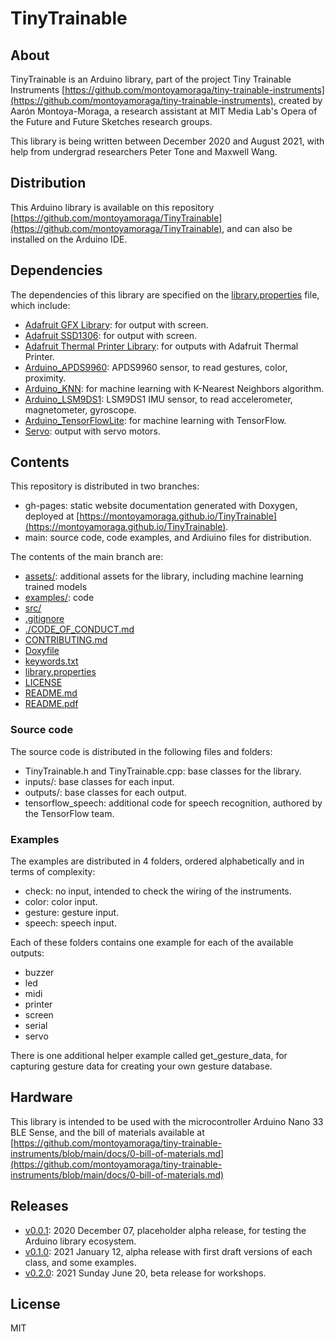 # TinyTrainable

## About

TinyTrainable is an Arduino library, part of the project Tiny Trainable Instruments [https://github.com/montoyamoraga/tiny-trainable-instruments](https://github.com/montoyamoraga/tiny-trainable-instruments), created by Aarón Montoya-Moraga, a research assistant at MIT Media Lab's Opera of the Future and Future Sketches research groups.

This library is being written between December 2020 and August 2021, with help from undergrad researchers Peter Tone and Maxwell Wang.

## Distribution

This Arduino library is available on this repository [https://github.com/montoyamoraga/TinyTrainable](https://github.com/montoyamoraga/TinyTrainable), and can also be installed on the Arduino IDE.

## Dependencies

The dependencies of this library are specified on the [library.properties](library.properties) file, which include:

* [Adafruit GFX Library](https://github.com/adafruit/Adafruit-GFX-Library): for output with screen.
* [Adafruit SSD1306](https://github.com/adafruit/Adafruit_SSD1306): for output with screen.
* [Adafruit Thermal Printer Library](https://github.com/adafruit/Adafruit-Thermal-Printer-Library): for outputs with Adafruit Thermal Printer.
* [Arduino_APDS9960](https://github.com/arduino-libraries/Arduino_APDS9960): APDS9960 sensor, to read gestures, color, proximity.
* [Arduino_KNN](https://github.com/arduino-libraries/Arduino_KNN): for machine learning with K-Nearest Neighbors algorithm.
* [Arduino_LSM9DS1](https://github.com/arduino-libraries/Arduino_LSM9DS1): LSM9DS1 IMU sensor, to read accelerometer, magnetometer, gyroscope.
* [Arduino_TensorFlowLite](https://www.arduino.cc/reference/en/libraries/arduino_tensorflowlite/): for machine learning with TensorFlow.
* [Servo](https://github.com/arduino-libraries/Servo): output with servo motors.

## Contents

This repository is distributed in two branches:

* gh-pages: static website documentation generated with Doxygen, deployed at [https://montoyamoraga.github.io/TinyTrainable](https://montoyamoraga.github.io/TinyTrainable).
* main: source code, code examples, and Ardiuino files for distribution.

The contents of the main branch are:

* [assets/](./assets/): additional assets for the library, including machine learning trained models
* [examples/](./examples/): code
* [src/](./src/)
* [.gitignore](./.gitignore)
* [./CODE_OF_CONDUCT.md](././CODE_OF_CONDUCT.md)
* [CONTRIBUTING.md](./CONTRIBUTING.md)
* [Doxyfile](./Doxyfile)
* [keywords.txt](./keywords.txt)
* [library.properties](./library.properties)
* [LICENSE](./LICENSE)
* [README.md](./README.md)
* [README.pdf](./README.pdf)

### Source code

The source code is distributed in the following files and folders:

* TinyTrainable.h and TinyTrainable.cpp: base classes for the library.
* inputs/: base classes for each input.
* outputs/: base classes for each output.
* tensorflow_speech: additional code for speech recognition, authored by the TensorFlow team.

### Examples

The examples are distributed in 4 folders, ordered alphabetically and in terms of complexity:

* check: no input, intended to check the wiring of the instruments.
* color: color input.
* gesture: gesture input.
* speech: speech input.

Each of these folders contains one example for each of the available outputs:

* buzzer
* led
* midi
* printer
* screen
* serial
* servo

There is one additional helper example called get_gesture_data, for capturing gesture data for creating your own gesture database.

## Hardware

This library is intended to be used with the microcontroller Arduino Nano 33 BLE Sense, and the bill of materials available at [https://github.com/montoyamoraga/tiny-trainable-instruments/blob/main/docs/0-bill-of-materials.md](https://github.com/montoyamoraga/tiny-trainable-instruments/blob/main/docs/0-bill-of-materials.md)

## Releases

* [v0.0.1](https://github.com/montoyamoraga/TinyTrainable/releases/tag/v0.0.1): 2020 December 07, placeholder alpha release, for testing the Arduino library ecosystem.
* [v0.1.0](https://github.com/montoyamoraga/TinyTrainable/releases/tag/v0.1.0): 2021 January 12, alpha release with first draft versions of each class, and some examples.
* [v0.2.0](https://github.com/montoyamoraga/TinyTrainable/releases/tag/v0.2.0): 2021 Sunday June 20, beta release for workshops.

## License

MIT
